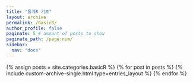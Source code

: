```yaml
---
title: "통계R 기초"
layout: archive
permalink: /basicR/
author_profile: false
paginate: 5 # amount of posts to show
paginate_path: /page:num/
sidebar:
  nav: "docs"
---
```

<!-- 카테고리가 동일분류로 된것 만큼 루프 -->
{% assign posts = site.categories.basicR %}
  {% for post in posts %}
    {% include custom-archive-single.html type=entries_layout %}
  {% endfor %}
  
